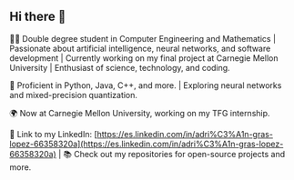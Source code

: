 ## Hi there 👋

👨‍💻 Double degree student in Computer Engineering and Mathematics | Passionate about artificial intelligence, neural networks, and software development | Currently working on my final project at Carnegie Mellon University | Enthusiast of science, technology, and coding.

🔧 Proficient in Python, Java, C++, and more. | Exploring neural networks and mixed-precision quantization.

🌍 Now at Carnegie Mellon University, working on my TFG internship.

🔗 Link to my LinkedIn: [https://es.linkedin.com/in/adri%C3%A1n-gras-lopez-66358320a](https://es.linkedin.com/in/adri%C3%A1n-gras-lopez-66358320a) | 📚 Check out my repositories for open-source projects and more.
